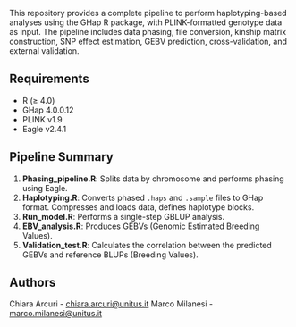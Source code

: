 This repository provides a complete pipeline to perform haplotyping-based analyses using the GHap R package, with PLINK-formatted genotype data as input. 
The pipeline includes data phasing, file conversion, kinship matrix construction, SNP effect estimation, GEBV prediction, cross-validation, and external validation.

## Requirements
- R (≥ 4.0)
- GHap 4.0.0.12
- PLINK v1.9
- Eagle v2.4.1

## Pipeline Summary
1. **Phasing_pipeline.R**: Splits data by chromosome and performs phasing using Eagle.
2. **Haplotyping.R**: Converts phased `.haps` and `.sample` files to GHap format. Compresses and loads data, defines haplotype blocks.
3. **Run_model.R**: Performs a single-step GBLUP analysis.
4. **EBV_analysis.R**: Produces GEBVs (Genomic Estimated Breeding Values).
5. **Validation_test.R**: Calculates the correlation between the predicted GEBVs and reference BLUPs (Breeding Values).

## Authors
Chiara Arcuri - chiara.arcuri@unitus.it
Marco Milanesi - marco.milanesi@unitus.it 




